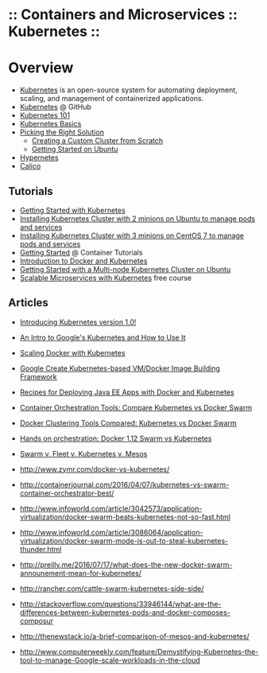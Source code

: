 :: Containers and Microservices :: Kubernetes ::
================================================

# Overview

- [Kubernetes](http://kubernetes.io/) is an open-source system for automating deployment, scaling, and management of containerized applications.
- [Kubernetes](https://github.com/kubernetes/kubernetes) @ GitHub
- [Kubernetes 101](http://kubernetes.io/docs/user-guide/walkthrough/)
- [Kubernetes Basics](http://kubernetes.io/docs/tutorials/kubernetes-basics/)
- [Picking the Right Solution](http://kubernetes.io/docs/getting-started-guides/)
    - [Creating a Custom Cluster from Scratch](http://kubernetes.io/docs/getting-started-guides/scratch/)
    - [Getting Started on Ubuntu](http://kubernetes.io/docs/getting-started-guides/ubuntu/)
- [Hypernetes](https://github.com/hyperhq/hypernetes)
- [Calico](https://www.projectcalico.org/)

## Tutorials

- [Getting Started with Kubernetes](https://blog.codeship.com/getting-started-with-kubernetes/)
- [Installing Kubernetes Cluster with 2 minions on Ubuntu to manage pods and services](https://railskey.wordpress.com/2016/05/28/installing-kubernetes-cluster-with-2-minions-on-ubuntu-to-manage-pods-and-services/)
- [Installing Kubernetes Cluster with 3 minions on CentOS 7 to manage pods and services](http://severalnines.com/blog/installing-kubernetes-cluster-minions-centos7-manage-pods-services)
- [Getting Started](http://containertutorials.com/get_started_kubernetes/index.html) @ Container Tutorials
- [Introduction to Docker and Kubernetes](https://code.tutsplus.com/articles/introduction-to-docker-and-kubernetes--cms-25406)
- [Getting Started with a Multi-node Kubernetes Cluster on Ubuntu](https://devops.profitbricks.com/tutorials/getting-started-with-a-multi-node-kubernetes-cluster-on-ubuntu/)
- [Scalable Microservices with Kubernetes](https://www.udacity.com/course/scalable-microservices-with-kubernetes--ud615) free course

## Articles

- [Introducing Kubernetes version 1.0!](https://insights.ubuntu.com/2015/07/21/introducing-kubernetes-version-1-0/)
- [An Intro to Google's Kubernetes and How to Use It](https://www.ctl.io/developers/blog/post/what-is-kubernetes-and-how-to-use-it/)
- [Scaling Docker with Kubernetes](https://www.infoq.com/articles/scaling-docker-with-kubernetes)
- [Google Create Kubernetes-based VM/Docker Image Building Framework](https://www.infoq.com/news/2015/06/gce-image-builder)
- [Recipes for Deploying Java EE Apps with Docker and Kubernetes](https://www.infoq.com/news/2015/03/gupta-javaee-docker-kubernetes)
- [Container Orchestration Tools: Compare Kubernetes vs Docker Swarm](https://platform9.com/blog/compare-kubernetes-vs-docker-swarm/)
- [Docker Clustering Tools Compared: Kubernetes vs Docker Swarm](https://technologyconversations.com/2015/11/04/docker-clustering-tools-compared-kubernetes-vs-docker-swarm/)
- [Hands on orchestration: Docker 1.12 Swarm vs Kubernetes](https://torusware.com/blog/2016/09/hands-on-orchestration-docker-1-12-swarm-vs-kubernetes/)
- [Swarm v. Fleet v. Kubernetes v. Mesos](https://www.oreilly.com/ideas/swarm-v-fleet-v-kubernetes-v-mesos)

- http://www.zymr.com/docker-vs-kubernetes/
- http://containerjournal.com/2016/04/07/kubernetes-vs-swarm-container-orchestrator-best/
- http://www.infoworld.com/article/3042573/application-virtualization/docker-swarm-beats-kubernetes-not-so-fast.html
- http://www.infoworld.com/article/3086064/application-virtualization/docker-swarm-mode-is-out-to-steal-kubernetes-thunder.html
- http://preilly.me/2016/07/17/what-does-the-new-docker-swarm-announement-mean-for-kubernetes/
- http://rancher.com/cattle-swarm-kubernetes-side-side/
- http://stackoverflow.com/questions/33946144/what-are-the-differences-between-kubernetes-pods-and-docker-composes-composur
- http://thenewstack.io/a-brief-comparison-of-mesos-and-kubernetes/
- http://www.computerweekly.com/feature/Demystifying-Kubernetes-the-tool-to-manage-Google-scale-workloads-in-the-cloud
